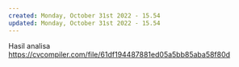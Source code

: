 ```yaml
---
created: Monday, October 31st 2022 - 15.54
updated: Monday, October 31st 2022 - 15.54
---
```

Hasil analisa
https://cvcompiler.com/file/61df194487881ed05a5bb85aba58f80d